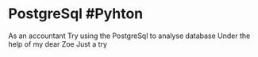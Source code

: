 # PostgreSql #Pyhton
As an accountant
Try using the PostgreSql to analyse database
Under the help of my dear Zoe
Just a try
